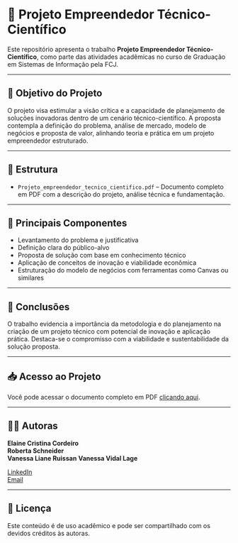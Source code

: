 # 🚀 Projeto Empreendedor Técnico-Científico

Este repositório apresenta o trabalho **Projeto Empreendedor Técnico-Científico**, como parte das atividades acadêmicas no curso de Graduação em Sistemas de Informação pela FCJ.

---

## 🎯 Objetivo do Projeto

O projeto visa estimular a visão crítica e a capacidade de planejamento de soluções inovadoras dentro de um cenário técnico-científico. A proposta contempla a definição do problema, análise de mercado, modelo de negócios e proposta de valor, alinhando teoria e prática em um projeto empreendedor estruturado.

---

## 📄 Estrutura

- `Projeto_empreendedor_tecnico_cientifico.pdf` – Documento completo em PDF com a descrição do projeto, análise técnica e fundamentação.

---

## 🧩 Principais Componentes

- Levantamento do problema e justificativa
- Definição clara do público-alvo
- Proposta de solução com base em conhecimento técnico
- Aplicação de conceitos de inovação e viabilidade econômica
- Estruturação do modelo de negócios com ferramentas como Canvas ou similares

---

## 📝 Conclusões

O trabalho evidencia a importância da metodologia e do planejamento na criação de um projeto técnico com potencial de inovação e aplicação prática. Destaca-se o compromisso com a viabilidade e sustentabilidade da solução proposta.

---

## 📥 Acesso ao Projeto

Você pode acessar o documento completo em PDF [clicando aqui](./Projeto_empreendedor_tecnico_cientifico.pdf).

---

## 👩‍💻 Autoras

**Elaine Cristina Cordeiro**  
**Roberta Schneider**  
**Vanessa Liane Ruissan** 
**Vanessa Vidal Lage**  

[LinkedIn](https://www.linkedin.com/in/elaineccordeiro)  
[Email](mailto:elaineccordeiro@gmail.com)

---

## 🧾 Licença

Este conteúdo é de uso acadêmico e pode ser compartilhado com os devidos créditos às autoras.
